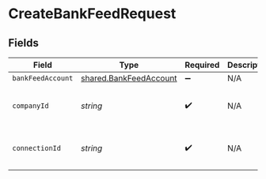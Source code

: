 # CreateBankFeedRequest


## Fields

| Field                                                            | Type                                                             | Required                                                         | Description                                                      | Example                                                          |
| ---------------------------------------------------------------- | ---------------------------------------------------------------- | ---------------------------------------------------------------- | ---------------------------------------------------------------- | ---------------------------------------------------------------- |
| `bankFeedAccount`                                                | [shared.BankFeedAccount](../../models/shared/bankfeedaccount.md) | :heavy_minus_sign:                                               | N/A                                                              |                                                                  |
| `companyId`                                                      | *string*                                                         | :heavy_check_mark:                                               | N/A                                                              | 8a210b68-6988-11ed-a1eb-0242ac120002                             |
| `connectionId`                                                   | *string*                                                         | :heavy_check_mark:                                               | N/A                                                              | 2e9d2c44-f675-40ba-8049-353bfcb5e171                             |